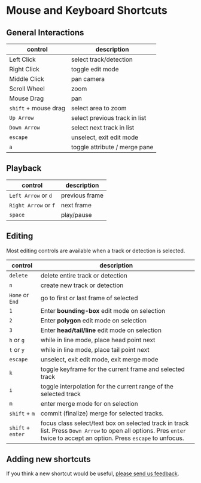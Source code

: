 # Mouse and Keyboard Shortcuts

## General Interactions

| control    | description |
| ---------- | ------------|
| Left Click | select track/detection |
| Right Click | toggle edit mode |
| Middle Click | pan camera |
| Scroll Wheel | zoom |
| Mouse Drag | pan |
| `shift` + mouse drag | select area to zoom |
| `Up Arrow` | select previous track in list |
| `Down Arrow` | select next track in list     |
| `escape` | unselect, exit edit mode |
| `a` | toggle attribute / merge pane |

## Playback

| control    | description |
| ---------- | ------------|
| `Left Arrow` or `d` | previous frame |
| `Right Arrow` or `f` | next frame |
| `space` | play/pause |

## Editing

Most editing controls are available when a track or detection is selected.

| control    | description |
| ---------- | ------------|
| `delete` | delete entire track or detection |
| `n` | create new track or detection |
| `Home` or `End` | go to first or last frame of selected |
| `1` | Enter **bounding-box** edit mode on selection |
| `2` | Enter **polygon** edit mode on selection  |
| `3` | Enter **head/tail/line** edit mode on selection |
| `h` or `g` | while in line mode, place head point next |
| `t` or `y` | while in line mode, place tail point next |
| `escape` | unselect, exit edit mode, exit merge mode |
| `k` | toggle keyframe for the current frame and selected track |
| `i` | toggle interpolation for the current range of the selected track |
| `m` | enter merge mode for on selection |
| `shift` + `m` | commit (finalize) merge for selected tracks. |
| `shift` + `enter` | focus class select/text box on selected track in track list.  Press `Down Arrow` to open all options.  Pres `enter` twice to accept an option.  Press `escape` to unfocus. |

## Adding new shortcuts

If you think a new shortcut would be useful, [please send us feedback](/#get-help).
